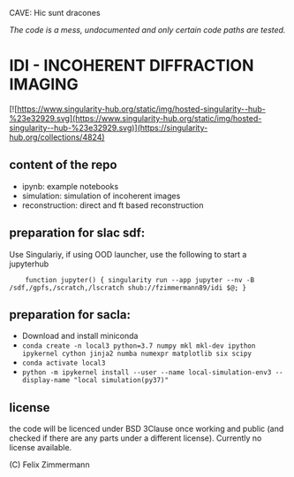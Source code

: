 
CAVE: Hic sunt dracones

_The code is a mess, undocumented and only certain code paths are tested._


# IDI - INCOHERENT DIFFRACTION IMAGING

[![https://www.singularity-hub.org/static/img/hosted-singularity--hub-%23e32929.svg](https://www.singularity-hub.org/static/img/hosted-singularity--hub-%23e32929.svg)](https://singularity-hub.org/collections/4824)

content of the repo   
------------
- ipynb: example notebooks
- simulation: simulation of incoherent images
- reconstruction: direct and ft based reconstruction


preparation for slac sdf:
---------------------------
Use Singulariy, if using OOD launcher, use the following to start a jupyterhub

```
    function jupyter() { singularity run --app jupyter --nv -B /sdf,/gpfs,/scratch,/lscratch shub://fzimmermann89/idi $@; }
```


preparation for sacla:
---------------------------
- Download and install miniconda
- `conda create -n local3 python=3.7 numpy mkl mkl-dev ipython ipykernel cython jinja2 numba numexpr matplotlib six scipy`
- `conda activate local3`
- `python -m ipykernel install --user --name local-simulation-env3 --display-name "local simulation(py37)"`


license
--------
the code will be licenced under BSD 3Clause once working and public (and checked if there are any parts under a different license). Currently no license available. 

(C) Felix Zimmermann
